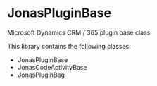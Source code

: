 # JonasPluginBase
Microsoft Dynamics CRM / 365 plugin base class

This library contains the following classes:
* JonasPluginBase
* JonasCodeActivityBase
* JonasPluginBag

